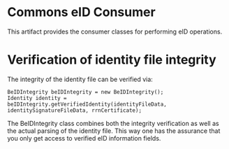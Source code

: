 # Commons eID Consumer

This artifact provides the consumer classes for performing eID operations.

# Verification of identity file integrity

The integrity of the identity file can be verified via:

```
BeIDIntegrity beIDIntegrity = new BeIDIntegrity();
Identity identity = beIDIntegrity.getVerifiedIdentity(identityFileData, identitySignatureFileData, rrnCertificate);
```

The BeIDIntegrity class combines both the integrity verification as well as the actual parsing of the identity file.
This way one has the assurance that you only get access to verified eID information fields.
